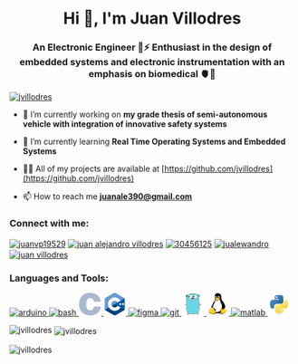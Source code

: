 <h1 align="center">Hi 👋, I'm Juan Villodres</h1>
<h3 align="center">An Electronic Engineer 🔌⚡ Enthusiast in the design of embedded systems and electronic instrumentation with an emphasis on biomedical 🫀📱</h3>

<p align="left"> <a href="https://github.com/ryo-ma/github-profile-trophy"><img src="https://github-profile-trophy.vercel.app/?username=jvillodres" alt="jvillodres" /></a> </p>

- 🔭 I’m currently working on **my grade thesis of semi-autonomous vehicle with integration of innovative safety systems**

- 🌱 I’m currently learning **Real Time Operating Systems and Embedded Systems**

- 👨‍💻 All of my projects are available at [https://github.com/jvillodres](https://github.com/jvillodres)

- 📫 How to reach me **juanale390@gmail.com**

<h3 align="left">Connect with me:</h3>
<p align="left">
<a href="https://twitter.com/juanvp19529" target="blank"><img align="center" src="https://raw.githubusercontent.com/rahuldkjain/github-profile-readme-generator/master/src/images/icons/Social/twitter.svg" alt="juanvp19529" height="30" width="40" /></a>
<a href="https://linkedin.com/in/juan-alejandro-villodres-perdomo-756a88246" target="blank"><img align="center" src="https://raw.githubusercontent.com/rahuldkjain/github-profile-readme-generator/master/src/images/icons/Social/linked-in-alt.svg" alt="juan alejandro villodres" height="30" width="40" /></a>
<a href="https://stackoverflow.com/users/30456125" target="blank"><img align="center" src="https://raw.githubusercontent.com/rahuldkjain/github-profile-readme-generator/master/src/images/icons/Social/stack-overflow.svg" alt="30456125" height="30" width="40" /></a>
<a href="https://instagram.com/jualewandro" target="blank"><img align="center" src="https://raw.githubusercontent.com/rahuldkjain/github-profile-readme-generator/master/src/images/icons/Social/instagram.svg" alt="jualewandro" height="30" width="40" /></a>
<a href="https://www.leetcode.com/Javp19529" target="blank"><img align="center" src="https://raw.githubusercontent.com/rahuldkjain/github-profile-readme-generator/master/src/images/icons/Social/leet-code.svg" alt="juan villodres" height="30" width="40" /></a>
</p>

<h3 align="left">Languages and Tools:</h3>
<p align="left"> <a href="https://www.arduino.cc/" target="_blank" rel="noreferrer"> <img src="https://cdn.worldvectorlogo.com/logos/arduino-1.svg" alt="arduino" width="40" height="40"/> </a> <a href="https://www.gnu.org/software/bash/" target="_blank" rel="noreferrer"> <img src="https://www.vectorlogo.zone/logos/gnu_bash/gnu_bash-icon.svg" alt="bash" width="40" height="40"/> </a> <a href="https://www.cprogramming.com/" target="_blank" rel="noreferrer"> <img src="https://raw.githubusercontent.com/devicons/devicon/master/icons/c/c-original.svg" alt="c" width="40" height="40"/> </a> <a href="https://www.w3schools.com/cpp/" target="_blank" rel="noreferrer"> <img src="https://raw.githubusercontent.com/devicons/devicon/master/icons/cplusplus/cplusplus-original.svg" alt="cplusplus" width="40" height="40"/> </a> <a href="https://www.figma.com/" target="_blank" rel="noreferrer"> <img src="https://www.vectorlogo.zone/logos/figma/figma-icon.svg" alt="figma" width="40" height="40"/> </a> <a href="https://git-scm.com/" target="_blank" rel="noreferrer"> <img src="https://www.vectorlogo.zone/logos/git-scm/git-scm-icon.svg" alt="git" width="40" height="40"/> </a> <a href="https://golang.org" target="_blank" rel="noreferrer"> <img src="https://raw.githubusercontent.com/devicons/devicon/master/icons/go/go-original.svg" alt="go" width="40" height="40"/> </a> <a href="https://www.linux.org/" target="_blank" rel="noreferrer"> <img src="https://raw.githubusercontent.com/devicons/devicon/master/icons/linux/linux-original.svg" alt="linux" width="40" height="40"/> </a> <a href="https://www.mathworks.com/" target="_blank" rel="noreferrer"> <img src="https://upload.wikimedia.org/wikipedia/commons/2/21/Matlab_Logo.png" alt="matlab" width="40" height="40"/> </a> <a href="https://www.python.org" target="_blank" rel="noreferrer"> <img src="https://raw.githubusercontent.com/devicons/devicon/master/icons/python/python-original.svg" alt="python" width="40" height="40"/> </a> </p>

<p><img align="left" src="https://github-readme-stats.vercel.app/api/top-langs?username=jvillodres&show_icons=true&locale=en&layout=compact" alt="jvillodres" /></p>

<p>&nbsp;<img align="center" src="https://github-readme-stats.vercel.app/api?username=jvillodres&show_icons=true&locale=en" alt="jvillodres" /></p>

<p><img align="center" src="https://github-readme-streak-stats.herokuapp.com/?user=jvillodres&" alt="jvillodres" /></p>
